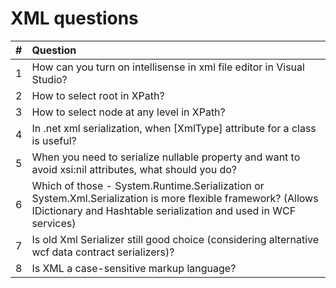 # XML questions

| #   | Question                                                                                                                                                                        |
| :-- | :------------------------------------------------------------------------------------------------------------------------------------------------------------------------------ |
| 1   | How can you turn on intellisense in xml file editor in Visual Studio?                                                                                                           |
| 2   | How to select root in XPath?                                                                                                                                                    |
| 3   | How to select node at any level in XPath?                                                                                                                                       |
| 4   | In .net xml serialization, when [XmlType] attribute for a class is useful?                                                                                                      |
| 5   | When you need to serialize nullable property and want to avoid xsi:nil attributes, what should you do?                                                                          |
| 6   | Which of those - System.Runtime.Serialization or System.Xml.Serialization is more flexible framework? (Allows IDictionary and Hashtable serialization and used in WCF services) |
| 7   | Is old Xml Serializer still good choice (considering alternative wcf data contract serializers)?                                                                                |
| 8   | Is XML a case-sensitive markup language?                                                                                                                                        |

